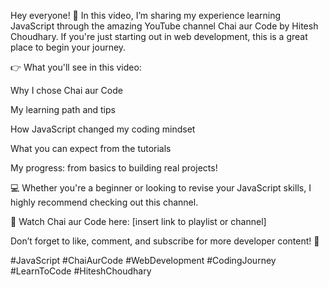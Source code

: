 Hey everyone! 👋
In this video, I’m sharing my experience learning JavaScript through the amazing YouTube channel Chai aur Code by Hitesh Choudhary. If you're just starting out in web development, this is a great place to begin your journey.

👉 What you'll see in this video:

Why I chose Chai aur Code

My learning path and tips

How JavaScript changed my coding mindset

What you can expect from the tutorials

My progress: from basics to building real projects!

💻 Whether you're a beginner or looking to revise your JavaScript skills, I highly recommend checking out this channel.

🔗 Watch Chai aur Code here: [insert link to playlist or channel]

Don’t forget to like, comment, and subscribe for more developer content! 🔔

#JavaScript #ChaiAurCode #WebDevelopment #CodingJourney #LearnToCode #HiteshChoudhary


